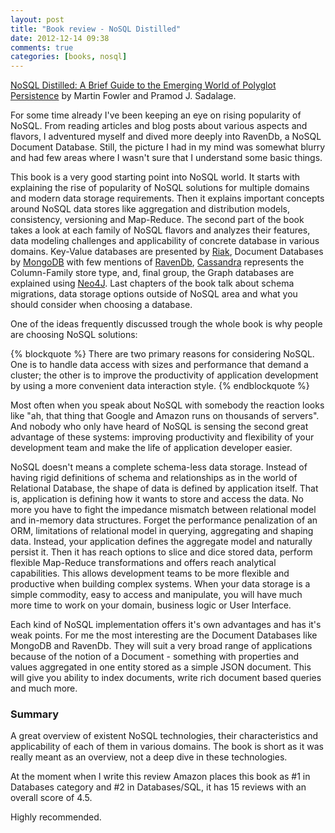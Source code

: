```yaml
---
layout: post
title: "Book review - NoSQL Distilled"
date: 2012-12-14 09:38
comments: true
categories: [books, nosql]
---
```


[NoSQL Distilled: A Brief Guide to the Emerging World of Polyglot Persistence](http://www.amazon.com/NoSQL-Distilled-Emerging-Persistence-ebook/dp/B0090J3SYW) by Martin Fowler and Pramod J. Sadalage.

For some time already I've been keeping an eye on rising popularity of NoSQL. From reading articles and blog posts about various aspects and flavors, I adventured myself and dived more deeply into RavenDb, a NoSQL Document Database. Still, the picture I had in my mind was somewhat blurry and had few areas where I wasn't sure that I understand some basic things.
<!-- more -->
This book is a very good starting point into NoSQL world. It starts with explaining the rise of popularity of NoSQL solutions for multiple domains and modern data storage requirements. Then it explains important concepts around NoSQL data stores like aggregation and distribution models, consistency, versioning and Map-Reduce. The second part of the book takes a look at each family of NoSQL flavors and analyzes their features, data modeling challenges and applicability of concrete database in various domains. Key-Value databases are presented by [Riak](http://basho.com/products/riak-overview/), Document Databases by [MongoDB](http://www.mongodb.org/) with few mentions of [RavenDb](http://ravendb.net/), [Cassandra](http://cassandra.apache.org/) represents the Column-Family store type, and, final group, the Graph databases are explained using [Neo4J](http://www.neo4j.org/). Last chapters of the book talk about schema migrations, data storage options outside of NoSQL area and what you should consider when choosing a database.

One of the ideas frequently discussed trough the whole book is why people are choosing NoSQL solutions: 

{% blockquote %}
There are two primary reasons for considering NoSQL. One is to handle data access with sizes and performance that demand a cluster; the other is to improve the productivity of application development by using a more convenient data interaction style.
{% endblockquote %}

Most often when you speak about NoSQL with somebody the reaction looks like "ah, that thing that Google and Amazon runs on thousands of servers". And nobody who only have heard of NoSQL is sensing the second great advantage of these systems: improving productivity and flexibility of your development team and make the life of application developer easier.

NoSQL doesn't means a complete schema-less data storage. Instead of having rigid definitions of schema and relationships as in the world of Relational Database, the shape of data is defined by application itself. That is, application is defining how it wants to store and access the data. No more you have to fight the impedance mismatch between relational model and in-memory data structures. Forget the performance penalization of an ORM, limitations of relational model in querying, aggregating and shaping data. Instead, your application defines the aggregate model and naturally persist it. Then it has reach options to slice and dice stored data, perform flexible Map-Reduce transformations and offers reach analytical capabilities. This allows development teams to be more flexible and productive when building complex systems. When your data storage is a simple commodity, easy to access and manipulate, you will have much more time to work on your domain, business logic or User Interface.

Each kind of NoSQL implementation offers it's own advantages and has it's weak points. For me the most interesting are the Document Databases like MongoDB and RavenDb. They will suit a very broad range of applications because of the notion of a Document - something with properties and values aggregated in one entity stored as a simple JSON document. This will give you ability to index documents, write rich document based queries and much more.

### Summary

A great overview of existent NoSQL technologies, their characteristics and applicability of each of them in various domains. The book is short as it was really meant as an overview, not a deep dive in these technologies. 

At the moment when I write this review Amazon places this book as #1 in Databases category and #2 in Databases/SQL, it has 15 reviews with an overall score of 4.5. 

Highly recommended.